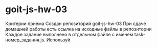 # goit-js-hw-03

Критерии приема Создан репозиторий goit-js-hw-03 При сдаче домашней работы есть
ссылка на исходные файлы в репозитории Каждое задание выполнено в отдельном
файле с именем task-номер_задания.js. Используй <script type="module"> чтобы
закрыть код задания в отдельной области видимости и избежать конфликтов имен
идентификаторов. Имена переменных и функций понятные, описательные Код
отформатирован с помощью Prettier
